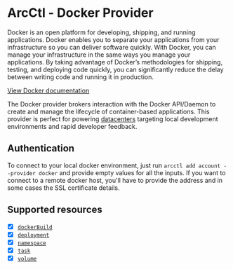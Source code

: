 # ArcCtl - Docker Provider

Docker is an open platform for developing, shipping, and running applications. Docker enables you to separate your applications from your infrastructure so you can deliver software quickly. With Docker, you can manage your infrastructure in the same ways you manage your applications. By taking advantage of Docker’s methodologies for shipping, testing, and deploying code quickly, you can significantly reduce the delay between writing code and running it in production.

[View Docker documentation](https://docs.docker.com/)

The Docker provider brokers interaction with the Docker API/Daemon to create and manage
the lifecycle of container-based applications. This provider is perfect for powering
[datacenters](../../datacenters/) targeting local development environments and rapid
developer feedback.

## Authentication

To connect to your local docker environment, just run `arcctl add account --provider docker`
and provide empty values for all the inputs. If you want to connect to a remote docker
host, you'll have to provide the address and in some cases the SSL certificate details.

## Supported resources

- [x] [`dockerBuild`](../../%40resources/dockerBuild/)
- [x] [`deployment`](../../%40resources/deployment/)
- [x] [`namespace`](../../%40resources/namespace/)
- [x] [`task`](../../%40resources/task/)
- [x] [`volume`](../../%40resources/volume/)
